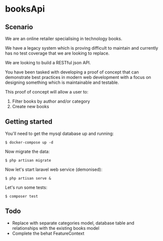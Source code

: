 # booksApi

## Scenario

We are an online retailer specialising in technology books.

We have a legacy system which is proving difficult to maintain and currently has no test coverage that we are looking to replace.

We are looking to build a RESTful json API.

You have been tasked with developing a proof of concept that can demonstrate best practices in modern web development
 with a focus on designing something which is maintainable and testable.
 
This proof of concept will allow a user to:
1) Filter books by author and/or category
2) Create new books

## Getting started

You'll need to get the mysql database up and running: 
    
    $ docker-compose up -d

Now migrate the data:

    $ php artisan migrate

Now let's start laravel web service (demonised):

    $ php artisan serve &

Let's run some tests:

    $ composer test

## Todo

- Replace with separate categories model, database table and relationships with the existing books model
- Complete the behat FeatureContext
